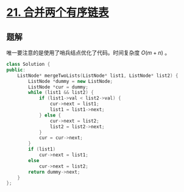 # [21. 合并两个有序链表](https://leetcode.cn/problems/merge-two-sorted-lists/description/)

## 题解
唯一要注意的是使用了哨兵结点优化了代码。时间复杂度 $O(m + n)$ 。

```cpp
class Solution {
public:
    ListNode* mergeTwoLists(ListNode* list1, ListNode* list2) {
        ListNode *dummy = new ListNode;
        ListNode *cur = dummy;
        while (list1 && list2) {
            if (list1->val < list2->val) {
                cur->next = list1;
                list1 = list1->next;
            } else {
                cur->next = list2;
                list2 = list2->next;
            }
            cur = cur->next;
        }
        if (list1)
            cur->next = list1;
        else
            cur->next = list2;
        return dummy->next;
    }
};
```

